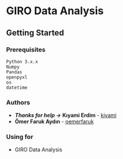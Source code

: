 # GIRO Data Analysis

## Getting Started

### Prerequisites
```
Python 3.x.x
Numpy
Pandas
openpyxl
os
datetime
```
### Authors
+ **_Thanks for help ->_** **Kıyami Erdim** - [kiyami](https://github.com/kiyami)
+ **Ömer Faruk Aydın** - [oemerfaruk](https://github.com/oemerfaruk)

### Using for
+ GIRO Data Analysis
